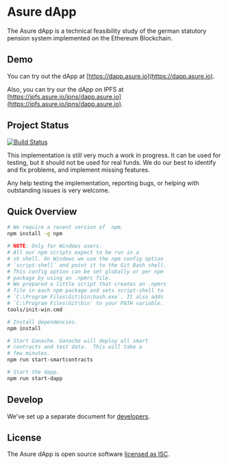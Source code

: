 # Asure dApp

The Asure dApp is a technical feasibility study of the german
statutory pension system implemented on the Ethereum Blockchain.

## Demo

You can try out the dApp at [https://dapp.asure.io](https://dapp.asure.io).

Also, you can try our the dApp on IPFS at [https://ipfs.asure.io/ipns/dapp.asure.io](https://ipfs.asure.io/ipns/dapp.asure.io).

## Project Status

[![Build Status](https://travis-ci.org/AsureFoundation/asure-dapp.svg?branch=master)](https://travis-ci.org/AsureFoundation/asure-dapp)

This implementation is still very much a work in progress. It can be used for testing,
but it should not be used for real funds. We do our best to identify and fix problems,
and implement missing features.

Any help testing the implementation, reporting bugs, or helping with outstanding issues
is very welcome.

## Quick Overview

```sh
# We require a recent version of  npm.
npm install -g npm

# NOTE: Only for Windows users.
# All our npm scripts expect to be run in a
# sh shell. On Windows we use the npm config option
# `script-shell` and point it to the Git Bash shell.
# This config option can be set globally or per npm
# package by using an .npmrc file.
# We prepared a little script that creates an .npmrc
# file in each npm package and sets script-shell to
# `C:\Program Files\Git\bin\bash.exe`. It also adds
# `C:\Program Files\Git\bin` to your PATH variable.
tools/init-win.cmd

# Install dependencies.
npm install

# Start Ganache. Ganache will deploy all smart
# contracts and test data.  This will take a
# few minutes.
npm run start-smartcontracts

# Start the dapp.
npm run start-dapp
```

## Develop

We've set up a separate document for [developers](https://github.com/AsureFoundation/asure-dapp/blob/master/DEVELOPERS.md).

## License

The Asure dApp is open source software [licensed as ISC](https://github.com/AsureFoundation/asure-dapp/blob/master/LICENSE).
